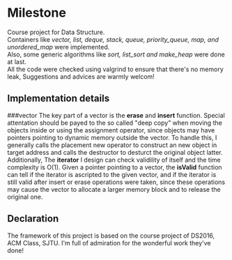 # Milestone
Course project for Data Structure.  
Containers like *vector, list, deque, stack, queue, priority\_queue, map, and unordered\_map* were implemented.  
Also, some generic algorithms like *sort, list\_sort and make\_heap* were done at last.  
All the code were checked using valgrind to ensure that there's no memory leak, Suggestions and advices are warmly welcom!
## Implementation details
###vector
The key part of a vector is the __erase__ and __insert__ function. Special attentation should be payed to the so called "deep copy" when moving the objects inside or using the assignment operator, since objects may have pointers pointing to dynamic memory outside the vector. To handle this, I generally calls the placement new operator to construct an new object in target address and calls the destructor to desturct the original object latter.  
Additionally, The __iterator__ I design can check validility of itself and the time complexity is O(1). Given a pointer pointing to a vector, the __isValid__ function can tell if the iterator is ascripted to the given vector, and if the iterator is still valid after insert or erase operations were taken, since these operations may cause the vector to allocate a larger memory block and to release the original one.
## Declaration
The framework of this project is based on the course project of DS2016, ACM Class, SJTU. I'm full of admiration for the wonderful work they've done!

